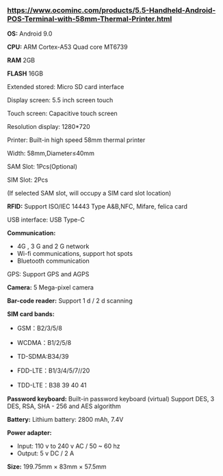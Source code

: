 ### https://www.ocominc.com/products/5.5-Handheld-Android-POS-Terminal-with-58mm-Thermal-Printer.html

<b>OS:</b> Android 9.0

<b>CPU:</b> ARM Cortex-A53  Quad core MT6739

<b>RAM</b> 2GB

<b>FLASH</b> 16GB

Extended stored: Micro SD card interface

Display screen: 5.5  inch screen touch

Touch screen: Capacitive  touch  screen

Resolution display: 1280*720

Printer: Built-in high speed 58mm thermal printer

Width: 58mm,Diameter≤40mm

SAM Slot: 1Pcs(Optional)

SIM Slot: 2Pcs

(If  selected SAM slot, will occupy a SIM card slot location)

<b>RFID:</b> Support ISO/IEC 14443 Type  A&B,NFC, Mifare, felica card

USB interface: USB Type-C

<b>Communication:</b>
- 4G , 3 G and 2 G network
- Wi-fi communications, support hot spots
- Bluetooth communication

GPS: Support GPS and AGPS

<b>Camera:</b> 5 Mega-pixel camera

<b>Bar-code reader:</b> Support 1 d / 2 d scanning

<b>SIM card bands:</b>
- GSM：B2/3/5/8

- WCDMA：B1/2/5/8

- TD-SDMA:B34/39

- FDD-LTE：B1/3/4/5/7//20

- TDD-LTE：B38 39 40 41

<b>Password keyboard:</b> Built-in password keyboard (virtual) Support DES, 3 DES, RSA, SHA - 256 and AES algorithm

<b>Battery:</b> Lithium battery: 2800 mAh, 7.4V

<b>Power adapter:</b>
- Input: 110 v to 240 v AC / 50 ~ 60 hz
- Output: 5 v DC / 2 A

<b>Size:</b> 199.75mm × 83mm × 57.5mm
